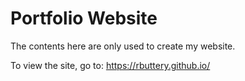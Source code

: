 # Portfolio Website
The contents here are only used to create my website.

To view the site, go to: <https://rbuttery.github.io/>
